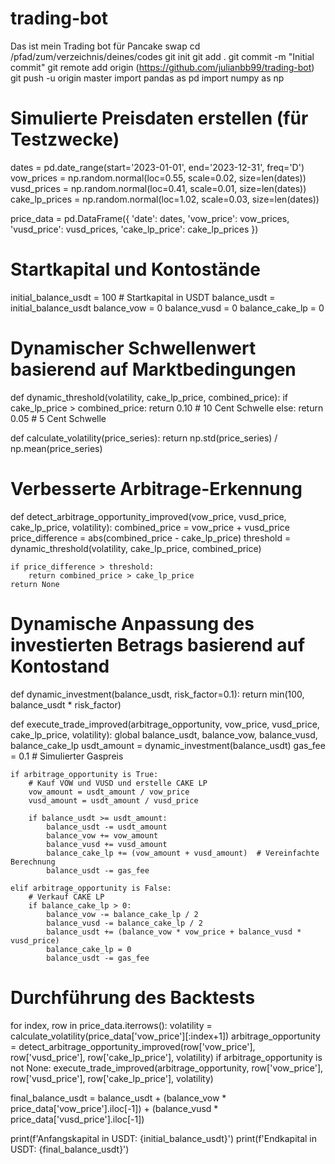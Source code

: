 # trading-bot
Das ist mein Trading bot für Pancake swap
cd /pfad/zum/verzeichnis/deines/codes
git init
git add .
git commit -m "Initial commit"
git remote add origin (https://github.com/julianbb99/trading-bot)
git push -u origin master
import pandas as pd
import numpy as np

# Simulierte Preisdaten erstellen (für Testzwecke)
dates = pd.date_range(start='2023-01-01', end='2023-12-31', freq='D')
vow_prices = np.random.normal(loc=0.55, scale=0.02, size=len(dates))
vusd_prices = np.random.normal(loc=0.41, scale=0.01, size=len(dates))
cake_lp_prices = np.random.normal(loc=1.02, scale=0.03, size=len(dates))

price_data = pd.DataFrame({
    'date': dates,
    'vow_price': vow_prices,
    'vusd_price': vusd_prices,
    'cake_lp_price': cake_lp_prices
})

# Startkapital und Kontostände
initial_balance_usdt = 100  # Startkapital in USDT
balance_usdt = initial_balance_usdt
balance_vow = 0
balance_vusd = 0
balance_cake_lp = 0

# Dynamischer Schwellenwert basierend auf Marktbedingungen
def dynamic_threshold(volatility, cake_lp_price, combined_price):
    if cake_lp_price > combined_price:
        return 0.10  # 10 Cent Schwelle
    else:
        return 0.05  # 5 Cent Schwelle

def calculate_volatility(price_series):
    return np.std(price_series) / np.mean(price_series)

# Verbesserte Arbitrage-Erkennung
def detect_arbitrage_opportunity_improved(vow_price, vusd_price, cake_lp_price, volatility):
    combined_price = vow_price + vusd_price
    price_difference = abs(combined_price - cake_lp_price)
    threshold = dynamic_threshold(volatility, cake_lp_price, combined_price)
    
    if price_difference > threshold:
        return combined_price > cake_lp_price
    return None

# Dynamische Anpassung des investierten Betrags basierend auf Kontostand
def dynamic_investment(balance_usdt, risk_factor=0.1):
    return min(100, balance_usdt * risk_factor)

def execute_trade_improved(arbitrage_opportunity, vow_price, vusd_price, cake_lp_price, volatility):
    global balance_usdt, balance_vow, balance_vusd, balance_cake_lp
    usdt_amount = dynamic_investment(balance_usdt)
    gas_fee = 0.1  # Simulierter Gaspreis

    if arbitrage_opportunity is True:
        # Kauf VOW und VUSD und erstelle CAKE LP
        vow_amount = usdt_amount / vow_price
        vusd_amount = usdt_amount / vusd_price
        
        if balance_usdt >= usdt_amount:
            balance_usdt -= usdt_amount
            balance_vow += vow_amount
            balance_vusd += vusd_amount
            balance_cake_lp += (vow_amount + vusd_amount)  # Vereinfachte Berechnung
            balance_usdt -= gas_fee
        
    elif arbitrage_opportunity is False:
        # Verkauf CAKE LP
        if balance_cake_lp > 0:
            balance_vow -= balance_cake_lp / 2
            balance_vusd -= balance_cake_lp / 2
            balance_usdt += (balance_vow * vow_price + balance_vusd * vusd_price)
            balance_cake_lp = 0
            balance_usdt -= gas_fee

# Durchführung des Backtests
for index, row in price_data.iterrows():
    volatility = calculate_volatility(price_data['vow_price'][:index+1])
    arbitrage_opportunity = detect_arbitrage_opportunity_improved(row['vow_price'], row['vusd_price'], row['cake_lp_price'], volatility)
    if arbitrage_opportunity is not None:
        execute_trade_improved(arbitrage_opportunity, row['vow_price'], row['vusd_price'], row['cake_lp_price'], volatility)

final_balance_usdt = balance_usdt + (balance_vow * price_data['vow_price'].iloc[-1]) + (balance_vusd * price_data['vusd_price'].iloc[-1])

print(f'Anfangskapital in USDT: {initial_balance_usdt}')
print(f'Endkapital in USDT: {final_balance_usdt}')
